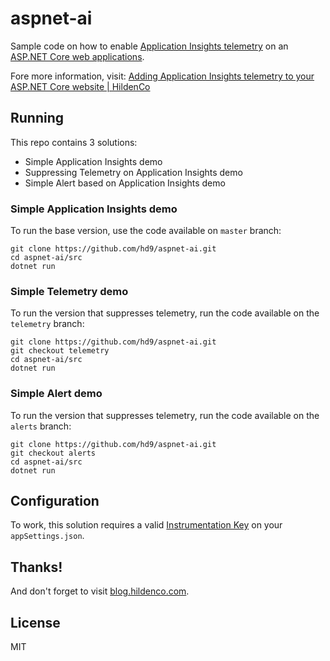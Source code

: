 # aspnet-ai
Sample code on how to enable [Application Insights
telemetry](https://docs.microsoft.com/en-us/azure/azure-monitor/app/app-insights-overview#what-does-application-insights-monitor)
on an [ASP.NET Core web applications](https://docs.microsoft.com/en-us/aspnet/core/).

Fore more information, visit: [Adding Application Insights telemetry to your
ASP.NET Core website | HildenCo](https://blog.hildenco.com/2020/03/adding-application-insights-telemetry.html)

## Running
This repo contains 3 solutions:
* Simple Application Insights demo
* Suppressing Telemetry on Application Insights demo
* Simple Alert based on Application Insights demo

### Simple Application Insights demo
To run the base version, use the code available on `master` branch:
```
git clone https://github.com/hd9/aspnet-ai.git
cd aspnet-ai/src
dotnet run
```

### Simple Telemetry demo
To run the version that suppresses telemetry, run the code available on the
`telemetry` branch:
```
git clone https://github.com/hd9/aspnet-ai.git
git checkout telemetry
cd aspnet-ai/src
dotnet run
```

### Simple Alert demo
To run the version that suppresses telemetry, run the code available on the
`alerts` branch:
```
git clone https://github.com/hd9/aspnet-ai.git
git checkout alerts
cd aspnet-ai/src
dotnet run
```

## Configuration
To work, this solution requires a valid [Instrumentation Key](https://docs.microsoft.com/en-us/azure/azure-monitor/app/create-new-resource)
on your `appSettings.json`.

## Thanks!
And don't forget to visit [blog.hildenco.com](https://blog.hildenco.com).

## License
MIT
